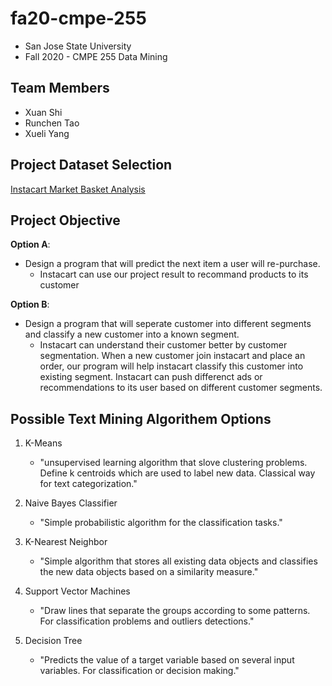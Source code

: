 # fa20-cmpe-255
- San Jose State University
- Fall 2020 - CMPE 255 Data Mining

## Team Members
- Xuan Shi
- Runchen Tao
- Xueli Yang

## Project Dataset Selection
[Instacart Market Basket Analysis](https://www.kaggle.com/c/instacart-market-basket-analysis)

## Project Objective
**Option A**: 
- Design a program that will predict the next item a user will re-purchase.
    - Instacart can use our project result to recommand products to its customer

**Option B**: 
- Design a program that will seperate customer into different segments and classify a new customer into a known segment.
    - Instacart can understand their customer better by customer segmentation. 
When a new customer join instacart and place an order, 
our program will help instacart classify this customer into existing segment.
Instacart can push differenct ads or recommendations to its user based on different customer segments.

## Possible Text Mining Algorithem Options
1. K-Means
    - "unsupervised learning algorithm that slove clustering problems. 
Define k centroids which are used to label new data.
Classical way for text categorization."

2. Naive Bayes Classifier
    - "Simple probabilistic algorithm for the classification tasks."

3. K-Nearest Neighbor
    - "Simple algorithm that stores all existing data objects and classifies the new data objects based on a similarity measure."
    
4. Support Vector Machines
    - "Draw lines that separate the groups according to some patterns. For classification problems and outliers detections." 
    
5. Decision Tree
    - "Predicts the value of a target variable based on several input variables. For classification or decision making."
